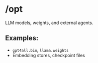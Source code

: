 # /opt
LLM models, weights, and external agents.

## Examples:
- `gpt4all.bin`, `llama.weights`
- Embedding stores, checkpoint files
